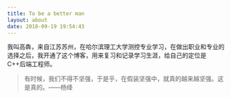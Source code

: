 ```yaml
---
title: To be a better man 
layout: about
date: 2018-09-19 19:54:43
---
```


我叫高犇，来自江苏苏州，在哈尔滨理工大学测控专业学习，在做出职业和专业的选择之后，我开通了这个博客，用来复习和记录学习生涯，给自己的定位是C++后端工程师。



> 有时候，我们不得不坚强，于是乎，在假装坚强中，就真的越来越坚强。这是真的。——杨绛 

